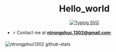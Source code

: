 <!-- <p align="right"><img src="https://komarev.com/ghpvc/?username=ntrongphuc1302&label=Visistors&color=ff0e0e&style=plastic" alt="ntrongphuc1302" /></p> -->

<h1 align="center">Hello_world</h1>

<p align="center"><a href="https://git.io/typing-svg"><img src="https://readme-typing-svg.demolab.com?font=Fira+Code&pause=1000&color=e6edf3&center=true&vCenter=true&random=false&width=435&lines=Hello+there!;I'm+Peter;a+passionate+developer" alt="Typing SVG" /></a></p>

- ⚡ Contact me at **ntrongphuc.1302@gmail.com**

![ntrongphuc1302 github-stats](https://stats.dooboo.io/api/github-stats-advanced?login=ntrongphuc1302)

<!-- --- -->

<!-- <p align="center"><img src="https://novatorem-eta-sage.vercel.app/api/spotify?background_color=0d1117&border_color=ffffff" alt="ntrongphuc1302" /></p> -->

<!-- --- -->

<!-- <p align="center">&nbsp;<img src="https://github-readme-stats.vercel.app/api?username=ntrongphuc1302&show_icons=true&theme=dark&cache_seconds=60&locale=en" alt="ntrongphuc1302" /></p> -->

<!-- --- -->

<!-- <p align="center"><img src="https://github-readme-stats.vercel.app/api/top-langs?username=ntrongphuc1302&show_icons=true&theme=dark&cache_seconds=60&locale=en&layout=compact" alt="ntrongphuc1302" /></p> -->

<!-- --- -->

<!-- <p align="center"><img src="https://github-readme-streak-stats.herokuapp.com/?user=ntrongphuc1302&theme=dark" alt="ntrongphuc1302" /></p> -->

<!-- --- -->
